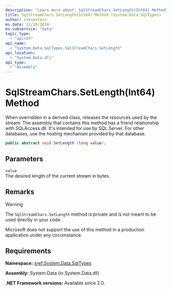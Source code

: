 ```yaml
---
description: "Learn more about: SqlStreamChars.SetLength(Int64) Method"
title: SqlStreamChars.SetLength(Int64) Method (System.Data.SqlTypes)
author: stevestein
ms.date: 12/20/2018
ms.subservice: "data"
topic_type:
  - "apiref"
api_name:
  - "System.Data.SqlTypes.SqlStreamChars.SetLength"
api_location:
  - "System.Data.dll"
api_type:
  - "Assembly"
---
```

# SqlStreamChars.SetLength(Int64) Method

When overridden in a derived class, releases the resources used by the stream. The assembly that contains this method has a friend relationship with SQLAccess.dll. It's intended for use by SQL Server. For other databases, use the hosting mechanism provided by that database.

```csharp
public abstract void SetLength (long value);
```

## Parameters

`value`\
The desired length of the current stream in bytes.

## Remarks

> [!WARNING]
> The `SqlStreamChars.SetLength` method is private and is not meant to be used directly in your code.
>
> Microsoft does not support the use of this method in a production application under any circumstance.

## Requirements

**Namespace:** <xref:System.Data.SqlTypes>

**Assembly:** System.Data (in System.Data.dll)

**.NET Framework versions:** Available since 2.0.
